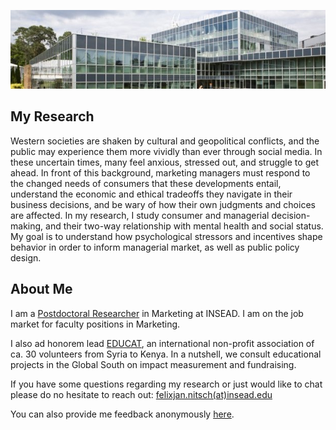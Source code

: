 
![INSEAD](/images/header.jpeg)

## My Research

Western societies are shaken by cultural and geopolitical conflicts, and the public may experience them more vividly than ever through social media. In these uncertain times, many feel anxious, stressed out, and struggle to get ahead. In front of this background, marketing managers must respond to the changed needs of consumers that these developments entail, understand the economic and ethical tradeoffs they navigate in their business decisions, and be wary of how their own judgments and choices are affected. In my research, I study consumer and managerial decision-making, and their two-way relationship with mental health and social status. My goal is to understand how psychological stressors and incentives shape behavior in order to inform managerial market, as well as public policy design.

## About Me

I am a [Postdoctoral Researcher](https://www.insead.edu/faculty-research/faculty/felix-jan-nitsch) in Marketing at INSEAD. I am on the job market for faculty positions in Marketing.

I also ad honorem lead [EDUCAT](https://www.educatgermany.com), an international non-profit association of ca. 30 volunteers from Syria to Kenya. In a nutshell, we consult educational projects in the Global South on impact measurement and fundraising.

If you have some questions regarding my research or just would like to chat please do no hesitate to reach out: [felixjan.nitsch(at)insead.edu](mailto:felixjan.nitsch@insead.edu)

You can also provide me feedback anonymously [here](https://www.admonymous.co/nitschfj).